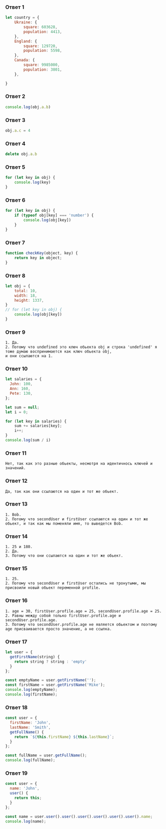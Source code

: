 ### Ответ 1

```js
let country = {
    Ukraine: {
        square: 603628,
        population: 4413,
    },
    England: {
        square: 129720,
        population: 5598,
    },
    Canada: {
        square: 9985000,
        population: 3801,
    },

}
```

### Ответ 2

```js
console.log(obj.a.b)
```

### Ответ 3

```js
obj.a.c = 4
```

### Ответ 4

```js
delete obj.a.b
```

### Ответ 5

```js
for (let key in obj) {
    console.log(key)
}
```
### Ответ 6

```js
for (let key in obj) {
    if (typeof obj[key] === 'number') {
        console.log(obj[key])
    }
}
```

### Ответ 7

```js
function checkKey(object, key) {
    return key in object;
}
```

### Ответ 8

```js
let obj = {
    total: 10,
    width: 18,
    height: 1337,
}
// for (let key in obj) {
    console.log(obj[key])
}
```

### Ответ 9

```
1. Да.
2. Потому что undefined это ключ обьекта obj и строка 'undefined' я тоже думаю воспринимается как ключ обьекта obj,
и они ссылаются на 1.
```

### Ответ 10

```js
let salaries = {
  John: 100,
  Ann: 160,
  Pete: 130,
};

let sum = null;
let i = 0;

for (let key in salaries) {
    sum += salaries[key];
    i++;
}
console.log(sum / i)
```

### Ответ 11

```
Нет, так как это разные обьекты, несмотря на идентичнось ключей и значений.
```

### Ответ 12

```
Да, так как они ссылаются на один и тот же обьект.
```

### Ответ 13

```
1. Bob.
2. Потому что secondUser и firstUser ссылаются на один и тот же обьект, и так как мы поменяли имя, то выведется Bob.
```

### Ответ 14

```
1. 25 и 180.
2. Да.
3. Потому что они ссылаются на один и тот же обьект.
```

### Ответ 15

```
1. 25.
2. Потому что secondUser и firstUser остались не тронутыми, мы присвоили новый обьект переменной profile.
```

### Ответ 16

```
1. age = 30, firstUser.profile.age = 25, secondUser.profile.age = 25.
2. Равны между собой только firstUser.profile.age и secondUser.profile.age.
3. Потому что secondUser.profile.age не является обьектом и поэтому age присваивается просто значение, а не ссылка. 
```

### Ответ 17

```js
let user = {
  getFirstName(string) {
    return string ? string : 'empty'
  }
};

const emptyName = user.getFirstName('');
const firstName = user.getFirstName('Mike');
console.log(emptyName);
console.log(firstName);
```

### Ответ 18

```js
const user = {
  firstName: 'John',
  lastName: 'Smith',
  getFullName() {
    return `${this.firstName} ${this.lastName}`;
  }
};

const fullName = user.getFullName();
console.log(fullName);
```

### Ответ 19

```js
const user = {
  name: 'John',
  user() {
    return this;
  }
};

const name = user.user().user().user().user().user().user().name;
console.log(name);
```


